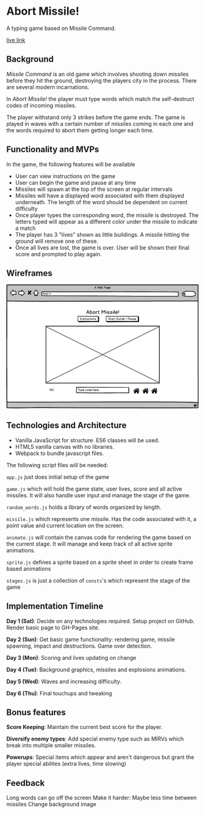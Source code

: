 # Abort Missile!

A typing game based on Missile Command.

[live link](https://adamjacobson.github.io/Abort-Missile/)

## Background

_Missile Command_ is an old game which involves shooting down missiles before they hit the ground, destroying the players city in the process. There are several modern incarnations.

In _Abort Missile!_ the player must type words which match the self-destruct codes of incoming missiles.

The player withstand only 3 strikes before the game ends. The game is played in waves with a certain number of missiles coming in each one and the words required to abort them getting longer each time.

## Functionality and MVPs

In the game, the following features will be available
- User can view instructions on the game
- User can begin the game and pause at any time
- Missiles will spawn at the top of the screen at regular intervals
- Missiles will have a displayed word associated with them displayed underneath. The length of the word should be dependent on current difficulty
- Once player types the corresponding word, the missile is destroyed. The letters typed will appear as a different color under the missile to indicate a match
- The player has 3 "lives" shown as little buildings. A missile hitting the ground will remove one of these.
- Once all lives are lost, the game is over. User will be shown their final score and prompted to play again.

## Wireframes

![overview](https://github.com/AdamJacobson/Abort-Missile/blob/master/docs/wireframes/overview.png)

## Technologies and Architecture

- Vanilla JavaScript for structure. ES6 classes will be used.
- HTML5 vanilla canvas with no libraries.
- Webpack to bundle javascript files.

The following script files will be needed:

`app.js` just does initial setup of the game

`game.js` which will hold the game state, user lives, score and all active missiles. It will also handle user input and manage the stage of the game.

`random_words.js` holds a library of words organized by length.

`missile.js` which represents one missile. Has the code associated with it, a point value and current location on the screen.

`animate.js` will contain the canvas code for rendering the game based on the current stage. It will manage and keep track of all active sprite animations.

`sprite.js` defines a sprite based on a sprite sheet in order to create frame based animations

`stages.js` is just a collection of `consts`'s which represent the stage of the game

## Implementation Timeline

**Day 1 (Sat)**: Decide on any technologies required. Setup project on GitHub. Render basic page to GH-Pages site.

**Day 2 (Sun)**: Get basic game functionality: rendering game, missile spawning, impact and destructions. Game over detection.

**Day 3 (Mon)**: Scoring and lives updating on change

**Day 4 (Tue)**: Background graphics, missiles and explosions animations.

**Day 5 (Wed)**: Waves and increasing difficulty.

**Day 6 (Thu)**: Final touchups and tweaking

## Bonus features

**Score Keeping**: Maintain the current best score for the player.

**Diversify enemy types**: Add special enemy type such as MIRVs which break into multiple smaller missiles.

**Powerups**: Special items which appear and aren't dangerous but grant the player special abilites (extra lives, time slowing)

## Feedback
Long words can go off the screen
Make it harder: Maybe less time between missiles
Change background image
